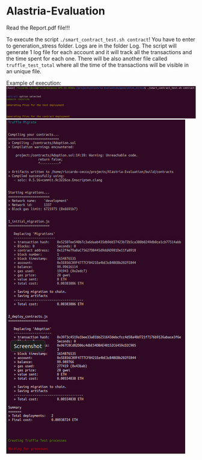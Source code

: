 # Alastria-Evaluation
Read the Report.pdf file!!!



To execute the script `./smart_contract_test.sh contract`!
You have to enter to generation_stress folder.
Logs are in the folder Log.
The script will generate 1 log file for each account and it will track all the transactions and the time spent for each one.
There will be also another file called `truffle_test_total` where all the time of the transactions will be visible in an unique file.

Example of execution:
![scg2](images/1.png)
![scg2](images/2.png)


